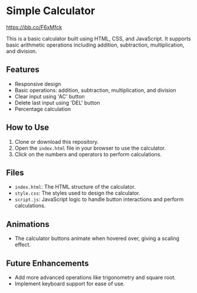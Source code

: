# Simple Calculator

https://ibb.co/F6xMfck

This is a basic calculator built using HTML, CSS, and JavaScript. It supports basic arithmetic operations including addition, subtraction, multiplication, and division.

## Features

- Responsive design
- Basic operations: addition, subtraction, multiplication, and division
- Clear input using 'AC' button
- Delete last input using 'DEL' button
- Percentage calculation

## How to Use

1. Clone or download this repository.
2. Open the `index.html` file in your browser to use the calculator.
3. Click on the numbers and operators to perform calculations.

## Files

- `index.html`: The HTML structure of the calculator.
- `style.css`: The styles used to design the calculator.
- `script.js`: JavaScript logic to handle button interactions and perform calculations.

## Animations

- The calculator buttons animate when hovered over, giving a scaling effect.

## Future Enhancements

- Add more advanced operations like trigonometry and square root.
- Implement keyboard support for ease of use.





